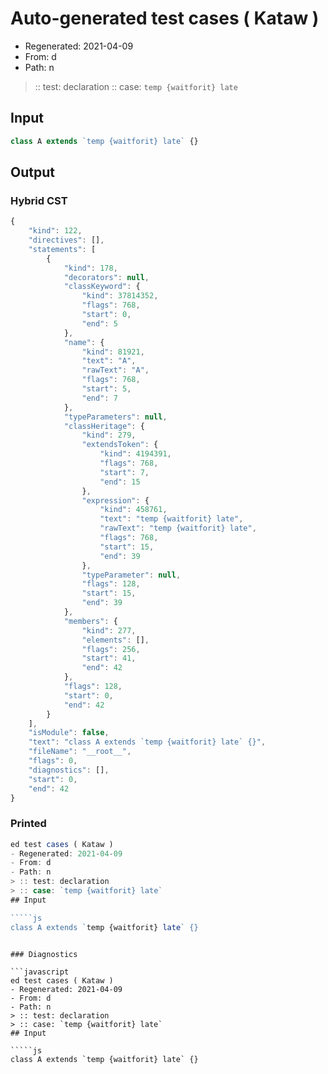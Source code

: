 # Auto-generated test cases ( Kataw )
- Regenerated: 2021-04-09
- From: d
- Path: n
> :: test: declaration
> :: case: `temp {waitforit} late`
## Input

`````js
class A extends `temp {waitforit} late` {}
`````

## Output

### Hybrid CST

```javascript
{
    "kind": 122,
    "directives": [],
    "statements": [
        {
            "kind": 178,
            "decorators": null,
            "classKeyword": {
                "kind": 37814352,
                "flags": 768,
                "start": 0,
                "end": 5
            },
            "name": {
                "kind": 81921,
                "text": "A",
                "rawText": "A",
                "flags": 768,
                "start": 5,
                "end": 7
            },
            "typeParameters": null,
            "classHeritage": {
                "kind": 279,
                "extendsToken": {
                    "kind": 4194391,
                    "flags": 768,
                    "start": 7,
                    "end": 15
                },
                "expression": {
                    "kind": 458761,
                    "text": "temp {waitforit} late",
                    "rawText": "temp {waitforit} late",
                    "flags": 768,
                    "start": 15,
                    "end": 39
                },
                "typeParameter": null,
                "flags": 128,
                "start": 15,
                "end": 39
            },
            "members": {
                "kind": 277,
                "elements": [],
                "flags": 256,
                "start": 41,
                "end": 42
            },
            "flags": 128,
            "start": 0,
            "end": 42
        }
    ],
    "isModule": false,
    "text": "class A extends `temp {waitforit} late` {}",
    "fileName": "__root__",
    "flags": 0,
    "diagnostics": [],
    "start": 0,
    "end": 42
}
```

### Printed

```javascript
ed test cases ( Kataw )
- Regenerated: 2021-04-09
- From: d
- Path: n
> :: test: declaration
> :: case: `temp {waitforit} late`
## Input

`````js
class A extends `temp {waitforit} late` {}
`````
```

### Diagnostics

```javascript
ed test cases ( Kataw )
- Regenerated: 2021-04-09
- From: d
- Path: n
> :: test: declaration
> :: case: `temp {waitforit} late`
## Input

`````js
class A extends `temp {waitforit} late` {}
`````
```

